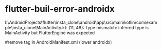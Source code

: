 # flutter-buil-error-androidx
I:\AndroidProjects\flutter\insta_clone\android\app\src\main\kotlin\com\example\insta_clone\MainActivity.kt: (11, 48): Type mismatch: inferred type is MainActivity but FlutterEngine was expected


#remove tag in AndroidManifest.xml (lower androidx)

<meta-data
        android:name="flutterEmbedding"
        android:value="2" />
